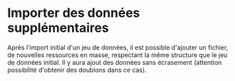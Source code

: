 # Importer des données supplémentaires	
	
Après l'import initial d'un jeu de données, il est possible d'ajouter un fichier, de nouvelles ressources en masse, respectant la même structure que le jeu de données initial. Il y aura ajout des données sans écrasement \(attention possibilité d'obtenir des doublons dans ce cas\).
